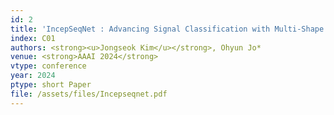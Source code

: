 ```yaml
---
id: 2
title: 'IncepSeqNet : Advancing Signal Classification with Multi-Shape Augmentation'
index: C01
authors: <strong><u>Jongseok Kim</u></strong>, Ohyun Jo*
venue: <strong>AAAI 2024</strong>
vtype: conference
year: 2024
ptype: short Paper
file: /assets/files/Incepseqnet.pdf
---
```


